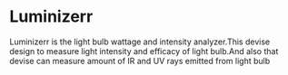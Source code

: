 # Luminizerr
Luminizerr is the light bulb wattage and intensity analyzer.This devise design to measure light intensity and efficacy of light bulb.And also that devise can measure amount of IR and UV rays emitted from light bulb
